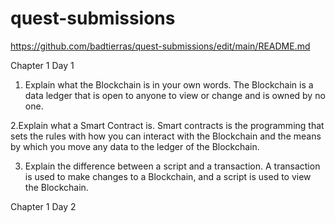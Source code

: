 # quest-submissions

https://github.com/badtierras/quest-submissions/edit/main/README.md

Chapter 1 Day 1

1. Explain what the Blockchain is in your own words.
The Blockchain is a data ledger that is open to anyone to view or change and is owned by no one.

2.Explain what a Smart Contract is.
Smart contracts is the programming that sets the rules with how you can interact with the Blockchain and the means by which you move any data to the ledger of the 
Blockchain.

3. Explain the difference between a script and a transaction.
A transaction is used to make changes to a Blockchain, and a script is used to view the Blockchain. 

Chapter 1 Day 2
